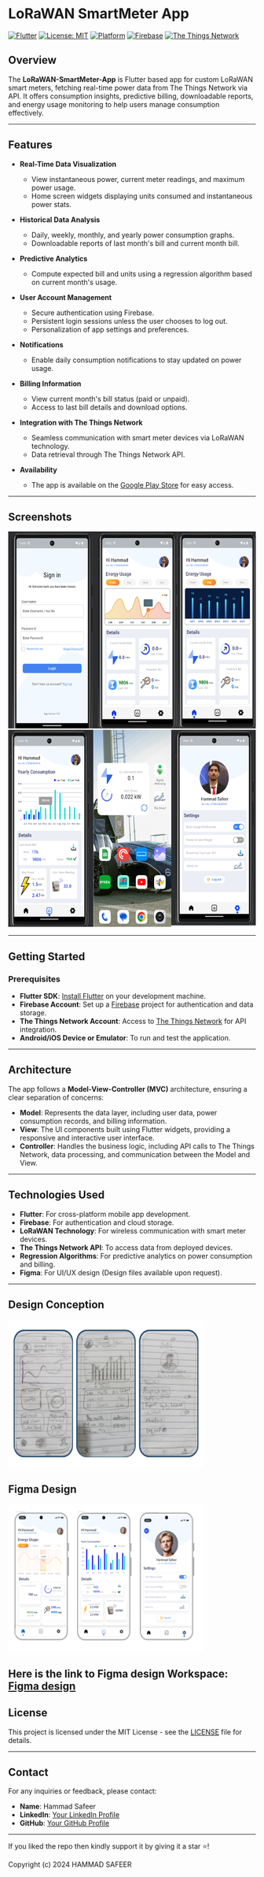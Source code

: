 # LoRaWAN SmartMeter App

[![Flutter](https://img.shields.io/badge/Flutter-Framework-blue)](https://flutter.dev/)
[![License: MIT](https://img.shields.io/badge/License-MIT-yellow.svg)](https://opensource.org/licenses/MIT)
[![Platform](https://img.shields.io/badge/Platform-Android%20|%20iOS-lightgrey)](#)
[![Firebase](https://img.shields.io/badge/Backend-Firebase-orange)](https://firebase.google.com/)
[![The Things Network](https://img.shields.io/badge/IoT-The%20Things%20Network-blueviolet)](https://www.thethingsnetwork.org/)


## Overview

The **LoRaWAN-SmartMeter-App** is Flutter based app for custom LoRaWAN smart meters, fetching real-time power data from The Things Network via API. It offers consumption insights, predictive billing, downloadable reports, and energy usage monitoring to help users manage consumption effectively.

---

## Features

- **Real-Time Data Visualization**
  - View instantaneous power, current meter readings, and maximum power usage.
  - Home screen widgets displaying units consumed and instantaneous power stats.

- **Historical Data Analysis**
  - Daily, weekly, monthly, and yearly power consumption graphs.
  - Downloadable reports of last month's bill and current month bill.

- **Predictive Analytics**
  - Compute expected bill and units using a regression algorithm based on current month's usage.

- **User Account Management**
  - Secure authentication using Firebase.
  - Persistent login sessions unless the user chooses to log out.
  - Personalization of app settings and preferences.

- **Notifications**
  - Enable daily consumption notifications to stay updated on power usage.

- **Billing Information**
  - View current month's bill status (paid or unpaid).
  - Access to last bill details and download options.

- **Integration with The Things Network**
  - Seamless communication with smart meter devices via LoRaWAN technology.
  - Data retrieval through The Things Network API.

- **Availability**
  - The app is available on the [Google Play Store](https://play.google.com/store/apps/details?id=com.smartmetering.app) for easy access.

---

## Screenshots
<img src="images/1.png" alt="Actual APP" width="600" height="400">
<img src="images/2.png" alt="Actual APP" width="600" height="400">



---

## Getting Started

### Prerequisites

- **Flutter SDK**: [Install Flutter](https://flutter.dev/docs/get-started/install) on your development machine.
- **Firebase Account**: Set up a [Firebase](https://firebase.google.com/) project for authentication and data storage.
- **The Things Network Account**: Access to [The Things Network](https://www.thethingsnetwork.org/) for API integration.
- **Android/iOS Device or Emulator**: To run and test the application.



---

## Architecture

The app follows a **Model-View-Controller (MVC)** architecture, ensuring a clear separation of concerns:

- **Model**: Represents the data layer, including user data, power consumption records, and billing information.
- **View**: The UI components built using Flutter widgets, providing a responsive and interactive user interface.
- **Controller**: Handles the business logic, including API calls to The Things Network, data processing, and communication between the Model and View.

---

## Technologies Used

- **Flutter**: For cross-platform mobile app development.
- **Firebase**: For authentication and cloud storage.
- **LoRaWAN Technology**: For wireless communication with smart meter devices.
- **The Things Network API**: To access data from deployed devices.
- **Regression Algorithms**: For predictive analytics on power consumption and billing.
- **Figma**: For UI/UX design (Design files available upon request).

---
## Design Conception

<img src="images/4.png" alt="concept Design" width="400" height="300">

## Figma Design

<img src="images/3.png" alt="Figma Design" width="400" height="300">


Here is the link to Figma design Workspace:  [Figma design](https://www.figma.com/design/zj2X6oGE4MRHwRgvGyZYpa/Smart-Meter-App?node-id=0-1&t=KTJB96XEowiixOpz-1)
---

## License

This project is licensed under the MIT License - see the [LICENSE](LICENSE) file for details.

---

## Contact

For any inquiries or feedback, please contact:

- **Name**: Hammad Safeer
- **LinkedIn**: [Your LinkedIn Profile](https://www.linkedin.com/in/hammad-safeer42/)
- **GitHub**: [Your GitHub Profile](https://github.com/Hammad-Safeer42)

---

If you liked the repo then kindly support it by giving it a star ⭐!

Copyright (c) 2024 HAMMAD SAFEER
